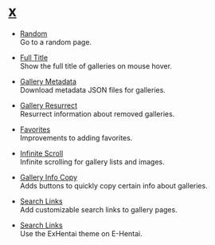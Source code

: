 # [x](https://dnsev-h.github.io/x/)

* [Random](https://raw.githubusercontent.com/dnsev-h/x/master/builds/x-random.user.js)<br>
  Go to a random page.

* [Full Title](https://raw.githubusercontent.com/dnsev-h/x/master/builds/x-full-title.user.js)<br>
  Show the full title of galleries on mouse hover.

* [Gallery Metadata](https://raw.githubusercontent.com/dnsev-h/x/master/builds/x-gallery-metadata.user.js)<br>
  Download metadata JSON files for galleries.

* [Gallery Resurrect](https://raw.githubusercontent.com/dnsev-h/x/master/builds/x-gallery-resurrect.user.js)<br>
  Resurrect information about removed galleries.

* [Favorites](https://raw.githubusercontent.com/dnsev-h/x/master/builds/x-favorites.user.js)<br>
  Improvements to adding favorites.

* [Infinite Scroll](https://raw.githubusercontent.com/dnsev-h/x/master/builds/x-infinite-scroll.user.js)<br>
  Infinite scrolling for gallery lists and images.

* [Gallery Info Copy](https://raw.githubusercontent.com/dnsev-h/x/master/builds/x-gallery-info-copy.user.js)<br>
  Adds buttons to quickly copy certain info about galleries.

* [Search Links](https://raw.githubusercontent.com/dnsev-h/x/master/builds/x-search-links.user.js)<br>
  Add customizable search links to gallery pages.

* [Search Links](https://raw.githubusercontent.com/dnsev-h/x/master/builds/x-dark-theme.user.js)<br>
  Use the ExHentai theme on E-Hentai.
